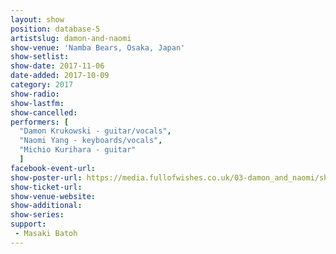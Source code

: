 ```yaml
---
layout: show
position: database-5
artistslug: damon-and-naomi
show-venue: 'Namba Bears, Osaka, Japan'
show-setlist:
show-date: 2017-11-06
date-added: 2017-10-09
category: 2017
show-radio:
show-lastfm:
show-cancelled:
performers: [
  "Damon Krukowski - guitar/vocals",
  "Naomi Yang - keyboards/vocals",
  "Michio Kurihara - guitar"
  ]
facebook-event-url:
show-poster-url: https://media.fullofwishes.co.uk/03-damon_and_naomi/show_assets/2017-11/2017-11-damon-and-naomi-japan.jpg
show-ticket-url:
show-venue-website:
show-additional:
show-series:
support:
 - Masaki Batoh
---
```


